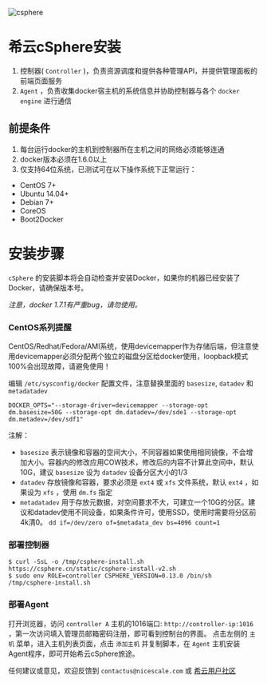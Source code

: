 ![csphere](https://csphere.cn/assets/a7611827-0258-4514-a0bb-99190fcb6508)

# 希云cSphere安装
1. 控制器( `Controller` )，负责资源调度和提供各种管理API，并提供管理面板的前端页面服务
2. `Agent` ，负责收集docker宿主机的系统信息并协助控制器与各个 `docker engine` 进行通信

## 前提条件
1. 每台运行docker的主机到控制器所在主机之间的网络必须能够连通
2. docker版本必须在1.6.0以上
3. 仅支持64位系统，已测试可在以下操作系统下正常运行：

  * CentOS 7+
  * Ubuntu 14.04+
  * Debian 7+
  * CoreOS
  * Boot2Docker


# 安装步骤
`cSphere` 的安装脚本将会自动检查并安装Docker，如果你的机器已经安装了Docker，请确保版本号。

*注意，docker 1.7.1有严重bug，请勿使用。*

### CentOS系列提醒
CentOS/Redhat/Fedora/AMI系统，使用devicemapper作为存储后端，但注意使用devicemapper必须分配两个独立的磁盘分区给docker使用，loopback模式100%会出现故障，请避免使用！

编辑 `/etc/sysconfig/docker` 配置文件，注意替换里面的 `basesize`, `datadev` 和 `metadatadev`

```
DOCKER_OPTS="--storage-driver=devicemapper --storage-opt dm.basesize=50G --storage-opt dm.datadev=/dev/sde1 --storage-opt dm.metadev=/dev/sdf1"
```

注解：

- `basesize` 表示镜像和容器的空间大小，不同容器如果使用相同镜像，不会增加大小。容器内的修改应用COW技术，修改后的内容不计算此空间中，默认10G，建议 `basesize` 设为 `datadev` 设备分区大小的1/3
- `datadev` 存放镜像和容器，要求必须是 `ext4` 或 `xfs` 文件系统，默认 `ext4` ，如果设为 `xfs` ，使用 `dm.fs` 指定
- `metadatadev` 用于存放元数据，对空间要求不大，可建立一个10G的分区。建议和datadev使用不同设备，如果条件许可，使用SSD，使用时需要将分区前4k清0。 `dd if=/dev/zero of=$metadata_dev bs=4096 count=1`


### 部署控制器

```console
$ curl -SsL -o /tmp/csphere-install.sh https://csphere.cn/static/csphere-install-v2.sh
$ sudo env ROLE=controller CSPHERE_VERSION=0.13.0 /bin/sh /tmp/csphere-install.sh
```

### 部署Agent
打开浏览器，访问 `controller A` 主机的1016端口: `http://controller-ip:1016` ，第一次访问填入管理员邮箱密码注册，即可看到控制台的界面。
点击左侧的 `主机` 菜单，进入主机列表页面，点击 `添加主机` 并复制脚本，在 `Agent` 主机安装Agent程序，即可开始希云cSphere旅途。

任何建议或意见，欢迎反馈到 `contactus@nicescale.com` 或 [希云用户社区](http://discuss.csphere.cn/)

